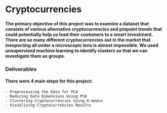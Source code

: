 # Cryptocurrencies

#### The primary objective of this project was to examine a dataset that consists of various alternative cryptocurrencies and pinpoint trends that could potentially help us lead their customers to a smart investment. There are so many different cryptocurrencies out in the market that inespecting all under a microscopic lens is almost impossible. We used unsupervised machine learning to identify clusters  so that we can investigate them as groups. 

### Deliverables

#### There were 4 main steps for this project:
    - Preprocessing the Data for PCA
    - Reducing Data Dimensions Using PCA
    - Clustering Cryptocurrencies Using K-means
    - Visualizing Cryptocurrencies Results